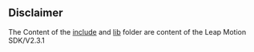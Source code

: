 ## Disclaimer
The Content of the [include](./include) and [lib](./lib) folder are content of the Leap Motion SDK/V2.3.1